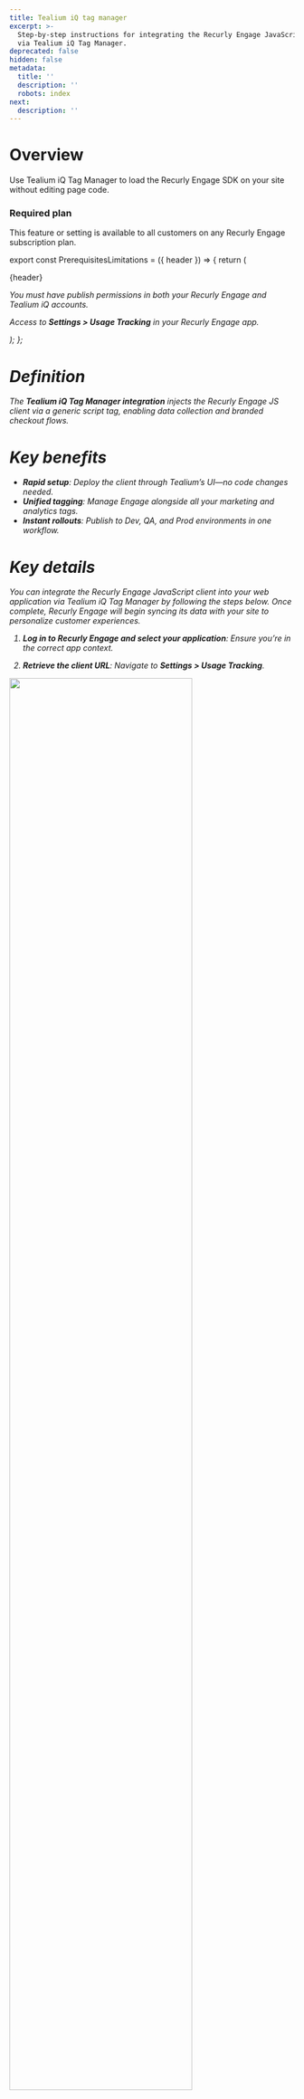 ```yaml
---
title: Tealium iQ tag manager
excerpt: >-
  Step-by-step instructions for integrating the Recurly Engage JavaScript client
  via Tealium iQ Tag Manager.
deprecated: false
hidden: false
metadata:
  title: ''
  description: ''
  robots: index
next:
  description: ''
---
```

# Overview

Use Tealium iQ Tag Manager to load the Recurly Engage SDK on your site without editing page code.

### Required plan

This feature or setting is available to all customers on any Recurly Engage subscription plan.

export const PrerequisitesLimitations = ({ header }) => {
  return (
    <div className="flex justify-start">
      <div className="rounded-md p-6 m-4 max-w-lg shadow-md border border-gray-300 dark:bg-gray-800 dark:border-gray-600">
        <p className="text-lg font-bold">{header}</p>
        <p>
          <i className="fa-solid fa-exclamation-triangle mr-4" />
          You must have publish permissions in both your Recurly Engage and Tealium iQ accounts.
        </p>
        <p>
          <i className="fa-solid fa-check mr-2" />
          Access to <strong>Settings &gt; Usage Tracking</strong> in your Recurly Engage app.
        </p>
      </div>
    </div>
  );
};

<PrerequisitesLimitations header="Prerequisites & limitations" />

# Definition

The **Tealium iQ Tag Manager integration** injects the Recurly Engage JS client via a generic script tag, enabling data collection and branded checkout flows.

# Key benefits

* **Rapid setup**: Deploy the client through Tealium’s UI—no code changes needed.
* **Unified tagging**: Manage Engage alongside all your marketing and analytics tags.
* **Instant rollouts**: Publish to Dev, QA, and Prod environments in one workflow.

# Key details

You can integrate the Recurly Engage JavaScript client into your web application via Tealium iQ Tag Manager by following the steps below. Once complete, Recurly Engage will begin syncing its data with your site to personalize customer experiences.

1. **Log in to Recurly Engage and select your application**: Ensure you’re in the correct app context.

2. **Retrieve the client URL**: Navigate to **Settings > Usage Tracking**.

<Image align="center" className="border" border={true} width="80% " src="https://files.readme.io/539dc52-Screenshot_2024-05-22_at_21.56.18.png" />

3. **Copy** the URL portion of the code snippet; you’ll need it in step 7.

<Image align="center" className="border" border={true} width="80% " src="https://files.readme.io/1e10450-Screenshot_2024-05-22_at_21.59.39.png" />

4. **Log in to Tealium iQ and select the correct profile**

<Image align="center" className="border" border={true} width="80% " src="https://files.readme.io/7cde0a3-tealium-2a.png" />

5. **Add a new tag**: Go to the **Tags** tab and click **Add Tag**.

<Image align="center" className="border" border={true} width="80% " src="https://files.readme.io/daa497e-tealium-3.png" />

6. **Choose the Generic Tag template**: In the popup search for “Generic Tag” and click **Add**.

<Image align="center" className="border" border={true} width="80% " src="https://files.readme.io/af67285-tealium-4.png" />

7. **Configure the Recurly Engage tag**

* **Title**: Recurly Engage Tag
* **Type**: Script
* **Base URL**: Paste the URL from step 2
* **Request Script Once**: Enable

<Image align="center" className="border" border={true} width="80% " src="https://files.readme.io/aaa8198-tealium-5a.png" />

<br />

<Image align="center" className="border" border={true} width="80% " src="https://files.readme.io/93928cb-tealium-5.png" />

8. **Publish the tag**: Click **Dev**, **QA**, and **Prod** to push the tag through each environment.

<Image align="center" className="border" border={true} width="80% " src="https://files.readme.io/e8db19b-tealium-6.png" />